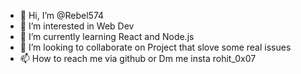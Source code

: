 - 👋 Hi, I’m @Rebel574
- 👀 I’m interested in Web Dev
- 🌱 I’m currently learning React and Node.js
- 💞️ I’m looking to collaborate on Project that slove some real issues
- 📫 How to reach me via github or Dm me insta rohit_0x07

<!---
Rebel574/Rebel574 is a ✨ special ✨ repository because its `README.md` (this file) appears on your GitHub profile.
You can click the Preview link to take a look at your changes.
--->
